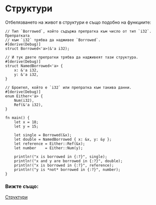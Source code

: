 # Структури

Отбелязването на живот в структури е също подобно на функциите:

```rust,editable
// Тип `Borrowed`, който съдържа препратка към число от тип `i32`. Препратката
// към `i32` трябва да надживее `Borrowed`.
#[derive(Debug)]
struct Borrowed<'a>(&'a i32);

// И тук двете препратки трябва да надживеят тази структура.
#[derive(Debug)]
struct NamedBorrowed<'a> {
    x: &'a i32,
    y: &'a i32,
}

// Броител, който е `i32` или препратка към такива данни.
#[derive(Debug)]
enum Either<'a> {
    Num(i32),
    Ref(&'a i32),
}

fn main() {
    let x = 18;
    let y = 15;

    let single = Borrowed(&x);
    let double = NamedBorrowed { x: &x, y: &y };
    let reference = Either::Ref(&x);
    let number    = Either::Num(y);

    println!("x is borrowed in {:?}", single);
    println!("x and y are borrowed in {:?}", double);
    println!("x is borrowed in {:?}", reference);
    println!("y is *not* borrowed in {:?}", number);
}
```

### Вижте също:

[Структури][structs]


[structs]: ../../custom_types/structs.md
